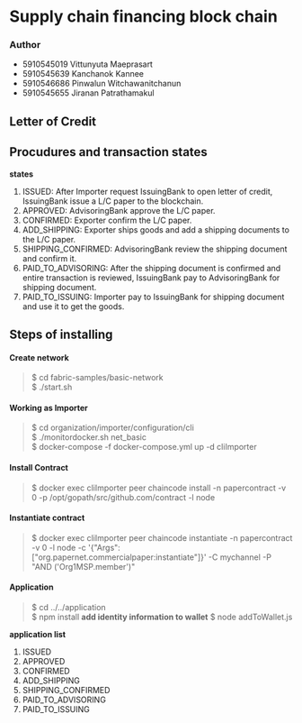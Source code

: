# Supply chain financing block chain
### Author
- 5910545019	Vittunyuta Maeprasart
- 5910545639	Kanchanok Kannee
- 5910546686	Pinwalun Witchawanitchanun
- 5910545655	Jiranan Patrathamakul

## Letter of Credit

## Procudures and transaction states

<mai picture>

**states**
1. ISSUED: After Importer request IssuingBank to open letter of credit, IssuingBank issue a L/C paper to the blockchain.
2. APPROVED: AdvisoringBank approve the L/C paper.
3. CONFIRMED: Exporter confirm the L/C paper.
4. ADD_SHIPPING: Exporter ships goods and add a shipping documents to the L/C paper.
5. SHIPPING_CONFIRMED: AdvisoringBank review the shipping document and confirm it.
6. PAID_TO_ADVISORING: After the shipping document is confirmed and entire transaction is reviewed, IssuingBank pay to AdvisoringBank for shipping document.
7. PAID_TO_ISSUING: Importer pay to IssuingBank for shipping document and use it to get the goods.

## Steps of installing
#### Create network
> $ cd fabric-samples/basic-network <br>
> $ ./start.sh

#### Working as Importer
> $ cd organization/importer/configuration/cli <br>
> $ ./monitordocker.sh net_basic <br>
> $ docker-compose -f docker-compose.yml up -d cliImporter <br>

#### Install Contract
> $ docker exec cliImporter peer chaincode install -n papercontract -v 0 -p /opt/gopath/src/github.com/contract -l node <br>

#### Instantiate contract
> $ docker exec cliImporter peer chaincode instantiate -n papercontract -v 0 -l node -c '{"Args":["org.papernet.commercialpaper:instantiate"]}' -C mychannel -P "AND ('Org1MSP.member')"

#### Application
> $ cd ../../application <br>
> $ npm install
**add identity information to wallet**
> $ node addToWallet.js

**application list**
1. ISSUED
2. APPROVED
3. CONFIRMED
4. ADD_SHIPPING
5. SHIPPING_CONFIRMED
6. PAID_TO_ADVISORING
7. PAID_TO_ISSUING

